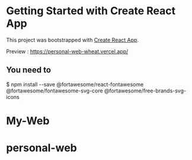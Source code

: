 # Getting Started with Create React App

This project was bootstrapped with [Create React App](https://github.com/facebook/create-react-app).

Preview : https://personal-web-wheat.vercel.app/

## You need to 
$ npm install --save @fortawesome/react-fontawesome @fortawesome/fontawesome-svg-core @fortawesome/free-brands-svg-icons



# My-Web
# personal-web
